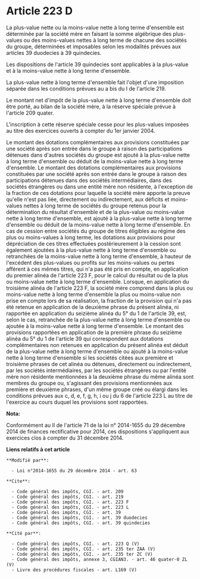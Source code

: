 # Article 223 D

La plus-value nette ou la moins-value nette à long terme d'ensemble est déterminée par la société mère en faisant la somme
algébrique des plus-values ou des moins-values nettes à long terme de chacune des sociétés du groupe, déterminées et
imposables selon les modalités prévues aux articles 39 duodecies à 39 quindecies. 

Les dispositions de l'article 39 quindecies sont applicables à la plus-value et à la moins-value nette à long terme
d'ensemble. 

La plus-value nette à long terme d'ensemble fait l'objet d'une imposition séparée dans les conditions prévues au a bis du I
de l'article 219. 

Le montant net d'impôt de la plus-value nette à long terme d'ensemble doit être porté, au bilan de la société mère, à la
réserve spéciale prévue à l'article 209 quater. 

L'inscription à cette réserve spéciale cesse pour les plus-values imposées au titre des exercices ouverts à compter du 1er
janvier 2004. 

Le montant des dotations complémentaires aux provisions constituées par une société après son entrée dans le groupe à raison
des participations détenues dans d'autres sociétés du groupe est ajouté à la plus-value nette à long terme d'ensemble ou
déduit de la moins-value nette à long terme d'ensemble. Le montant des dotations complémentaires aux provisions constituées
par une société après son entrée dans le groupe à raison des participations détenues dans des sociétés intermédiaires, dans
des sociétés étrangères ou dans une entité mère non résidente, à l'exception de la fraction de ces dotations pour laquelle la
société mère apporte la preuve qu'elle n'est pas liée, directement ou indirectement, aux déficits et moins-values nettes à
long terme de sociétés du groupe retenus pour la détermination du résultat d'ensemble et de la plus-value ou moins-value
nette à long terme d'ensemble, est ajouté à la plus-value nette à long terme d'ensemble ou déduit de la moins-value nette à
long terme d'ensemble. En cas de cession entre sociétés du groupe de titres éligibles au régime des plus ou moins-values à
long terme, les dotations aux provisions pour dépréciation de ces titres effectuées postérieurement à la cession sont
également ajoutées à la plus-value nette à long terme d'ensemble ou retranchées de la moins-value nette à long terme
d'ensemble, à hauteur de l'excédent des plus-values ou profits sur les moins-values ou pertes afférent à ces mêmes titres,
qui n'a pas été pris en compte, en application du premier alinéa de l'article 223 F, pour le calcul du résultat ou de la plus
ou moins-value nette à long terme d'ensemble. Lorsque, en application du troisième alinéa de l'article 223 F, la société mère
comprend dans la plus ou moins-value nette à long terme d'ensemble la plus ou moins-value non prise en compte lors de sa
réalisation, la fraction de la provision qui n'a pas été retenue en application de la deuxième phrase du présent alinéa, ni
rapportée en application du seizième alinéa du 5° du 1 de l'article 39, est, selon le cas, retranchée de la plus-value nette
à long terme d'ensemble ou ajoutée à la moins-value nette à long terme d'ensemble. Le montant des provisions rapportées en
application de la première phrase du seizième alinéa du 5° du 1 de l'article 39 qui correspondent aux dotations
complémentaires non retenues en application du présent alinéa est déduit de la plus-value nette à long terme d'ensemble ou
ajouté à la moins-value nette à long terme d'ensemble si les sociétés citées aux première et troisième phrases de cet alinéa
ou détenues, directement ou indirectement, par les sociétés intermédiaires, par les sociétés étrangères ou par l'entité mère
non résidente mentionnées à la deuxième phrase du même alinéa sont membres du groupe ou, s'agissant des provisions
mentionnées aux première et deuxième phrases, d'un même groupe créé ou élargi dans les conditions prévues aux c, d, e, f, g,
h, i ou j du 6 de l'article 223 L au titre de l'exercice au cours duquel les provisions sont rapportées.

**Nota:**

Conformément au II de l'article 71 de la loi n° 2014-1655 du 29 décembre 2014 de finances rectificative pour 2014, ces
dispositions s'appliquent aux exercices clos à compter du 31 décembre 2014.

**Liens relatifs à cet article**

	**Modifié par**:

	  - Loi n°2014-1655 du 29 décembre 2014 - art. 63

	**Cite**:

	  - Code général des impôts, CGI. - art. 209
	  - Code général des impôts, CGI. - art. 219
	  - Code général des impôts, CGI. - art. 223 F
	  - Code général des impôts, CGI. - art. 223 L
	  - Code général des impôts, CGI. - art. 39
	  - Code général des impôts, CGI. - art. 39 duodecies
	  - Code général des impôts, CGI. - art. 39 quindecies

	**Cité par**:

	  - Code général des impôts, CGI. - art. 223 Q (V)
	  - Code général des impôts, CGI. - art. 235 ter ZAA (V)
	  - Code général des impôts, CGI. - art. 235 ter ZC (V)
	  - Code général des impôts, annexe 3, CGIAN3. - art. 46 quater-0 ZL (V)
	  - Livre des procédures fiscales - art. L169 (V)
